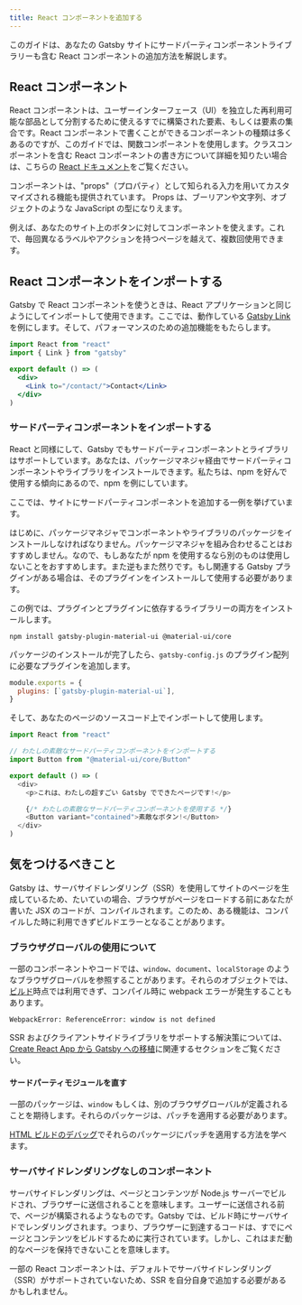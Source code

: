 ```yaml
---
title: React コンポーネントを追加する
---
```


このガイドは、あなたの Gatsby サイトにサードパーティコンポーネントライブラリーも含む React コンポーネントの追加方法を解説します。

## React コンポーネント

React コンポーネントは、ユーザーインターフェース（UI）を独立した再利用可能な部品として分割するために使えるすでに構築された要素、もしくは要素の集合です。React コンポーネントで書くことができるコンポーネントの種類は多くあるのですが、このガイドでは、関数コンポーネントを使用します。クラスコンポーネントを含む React コンポーネントの書き方について詳細を知りたい場合は、こちらの [React ドキュメント](https://ja.reactjs.org/docs/components-and-props.html)をご覧ください。

コンポーネントは、"props"（プロパティ）として知られる入力を用いてカスタマイズされる機能も提供されています。 Props は、ブーリアンや文字列、オブジェクトのような JavaScript の型になりえます。

例えば、あなたのサイト上のボタンに対してコンポーネントを使えます。これで、毎回異なるラベルやアクションを持つページを越えて、複数回使用できます。

## React コンポーネントをインポートする

Gatsby で React コンポーネントを使うときは、React アプリケーションと同じようにしてインポートして使用できます。ここでは、動作している [Gatsby Link](/docs/gatsby-link/) を例にします。そして、パフォーマンスのための追加機能をもたらします。

```jsx
import React from "react"
import { Link } from "gatsby"

export default () => (
  <div>
    <Link to="/contact/">Contact</Link>
  </div>
)
```

### サードパーティコンポーネントをインポートする

React と同様にして、Gatsby でもサードパーティコンポーネントとライブラリはサポートしています。あなたは、パッケージマネジャ経由でサードパーティコンポーネントやライブラリをインストールできます。私たちは、npm を好んで使用する傾向にあるので、npm を例にしています。

ここでは、サイトにサードパーティコンポーネントを追加する一例を挙げています。

はじめに、パッケージマネジャでコンポーネントやライブラリのパッケージをインストールしなければなりません。パッケージマネジャを組み合わせることはおすすめしません。なので、もしあなたが npm を使用するなら別のものは使用しないことをおすすめします。また逆もまた然りです。もし関連する Gatsby プラグインがある場合は、そのプラグインをインストールして使用する必要があります。

この例では、プラグインとプラグインに依存するライブラリーの両方をインストールします。

```shell
npm install gatsby-plugin-material-ui @material-ui/core
```

パッケージのインストールが完了したら、`gatsby-config.js` のプラグイン配列に必要なプラグインを追加します。

```js:title=gatsby-config.js
module.exports = {
  plugins: [`gatsby-plugin-material-ui`],
}
```

そして、あなたのページのソースコード上でインポートして使用します。

```jsx:title=index.js
import React from "react"

// わたしの素敵なサードパーティコンポーネントをインポートする
import Button from "@material-ui/core/Button"

export default () => (
  <div>
    <p>これは、わたしの超すごい Gatsby でできたページです!</p>

    {/* わたしの素敵なサードパーティコンポーネントを使用する */}
    <Button variant="contained">素敵なボタン!</Button>
  </div>
)
```

## 気をつけるべきこと

Gatsby は、サーバサイドレンダリング（SSR）を使用してサイトのページを生成しているため、たいていの場合、ブラウザがページをロードする前にあなたが書いた JSX のコードが、コンパイルされます。このため、ある機能は、コンパイルした時に利用できずビルドエラーとなることがあります。

### ブラウザグローバルの使用について

一部のコンポーネントやコードでは、`window`、`document`、`localStorage` のようなブラウザグローバルを参照することがあります。それらのオブジェクトでは、[ビルド](/docs/glossary#build)時点では利用できず、コンパイル時に webpack エラーが発生することもあります。

```text
WebpackError: ReferenceError: window is not defined
```

SSR およびクライアントサイドライブラリをサポートする解決策については、[Create React App から Gatsby への移植](/docs/porting-from-create-react-app-to-gatsby#server-side-rendering-and-browser-apis)に関連するセクションをご覧ください。

#### サードパーティモジュールを直す

一部のパッケージは、`window` もしくは、別のブラウザグローバルが定義されることを期待します。それらのパッケージは、パッチを適用する必要があります。

[HTML ビルドのデバッグ](/docs/debugging-html-builds/#fixing-third-party-modules)でそれらのパッケージにパッチを適用する方法を学べます。

### サーバサイドレンダリングなしのコンポーネント

サーバサイドレンダリングは、ページとコンテンツが Node.js サーバーでビルドされ、ブラウザーに送信されることを意味します。ユーザーに送信される前で、ページが構築されるようなものです。Gatsby では、ビルド時にサーバサイドでレンダリングされます。つまり、ブラウザーに到達するコードは、すでにページとコンテンツをビルドするために実行されています。しかし、これはまだ動的なページを保持できないことを意味します。

一部の React コンポーネントは、デフォルトでサーバサイドレンダリング（SSR）がサポートされていないため、SSR を自分自身で追加する必要があるかもしれません。
